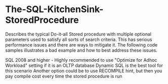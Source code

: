 # The-SQL-KitchenSink-StoredProcedure
Describes the typical Do-it-all Stored procedure with multiple optional parameters used to satisfy all sorts of search criteria. This has serious performance issues and there are ways to mitigate it. The following code samples illustrates a bad example and how to best address these issues.


SQL 2008 and higher - Highly recommended to use "Optimize for Adhoc Workload" setting if it is an OLTP database
Dynamic SQL is the best tool for this scenario
Another option could be to use RECOMPILE hint, but then you pay compile cost every time the stored procedure is run
